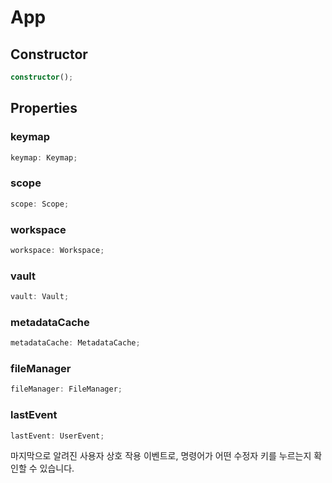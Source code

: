 # App

## Constructor

```ts
constructor();
```

## Properties

### keymap

```ts
keymap: Keymap;
```

### scope

```ts
scope: Scope;
```

### workspace

```ts
workspace: Workspace;
```

### vault

```ts
vault: Vault;
```

### metadataCache

```ts
metadataCache: MetadataCache;
```

### fileManager

```ts
fileManager: FileManager;
```

### lastEvent

```ts
lastEvent: UserEvent;
```

마지막으로 알려진 사용자 상호 작용 이벤트로, 명령어가 어떤 수정자 키를 누르는지 확인할 수 있습니다.
